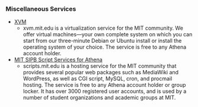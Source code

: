 ### Miscellaneous Services

* [XVM](http://xvm.mit.edu/)
	* xvm.mit.edu is a virtualization service for the MIT community. We offer virtual machines—your own complete system on which you can start from our three-minute Debian or Ubuntu install or install the operating system of your choice. The service is free to any Athena account holder.
* [MIT SIPB Script Services for Athena](https://scripts.mit.edu/)
	* scripts.mit.edu is a hosting service for the MIT community that provides several popular web packages such as MediaWiki and WordPress, as well as CGI script, MySQL, cron, and procmail hosting. The service is free to any Athena account holder or group locker. It has over 3000 registered user accounts, and is used by a number of student organizations and academic groups at MIT.